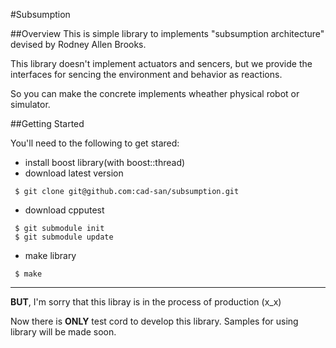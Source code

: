 #Subsumption

##Overview
This is simple library to implements "subsumption architecture" devised by Rodney Allen Brooks.

This library doesn't implement actuators and sencers, but we provide the interfaces for sencing the environment and behavior as reactions. 

So you can make the concrete implements wheather physical robot or simulator.

##Getting Started

You'll need to the following to get stared:

* install boost library(with boost::thread)
* download latest version

```
 $ git clone git@github.com:cad-san/subsumption.git
```

* download cpputest

```
 $ git submodule init
 $ git submodule update
```

* make library

```
 $ make
```

----

**BUT**, I'm sorry that this libray is in the process of production (x_x)

Now there is **ONLY** test cord to develop this library.
Samples for using library will be made soon.
